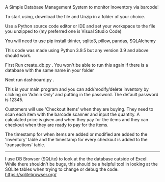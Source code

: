 A Simple Database Management System to monitor Inoventory via barcode!

To start using, download the file and Unzip in a folder of your choice.

Use a Python source code editor or IDE and set your workspace to the file you unzipped to (my preferred one is Visual Studio Code)

You will need to use
pip install tkinter, sqlite3, pillow, pandas, SQLAlchemy

This code was made using Python 3.9.5 but any version 3.9 and above should work.

First Run create_db.py . You won't be able to run this again if there is a database with the same name in your folder

Next run dashboard.py . 

This is your main program and you can add/modify/delete inventory by clicking on 'Admin Only' and putting in the password. The default password is 12345.

Customers will use 'Checkout Items' when they are buying. They need to scan each item with the barcode scanner and input the quantity. A calculated price is given and when they pay for the items and they can checkout when they are ready to pay for the items.

The timestamp for when items are added or modified are added to the 'inventory' table and the timestamp for every checkout is added to the 'transactions' table.

-----------
I use DB Browser (SQLite) to look at the the database outside of Excel. While there shouldn't be bugs, this should be a helpful tool in looking at the SQLite tables when trying to change or debug the code.
https://sqlitebrowser.org/
